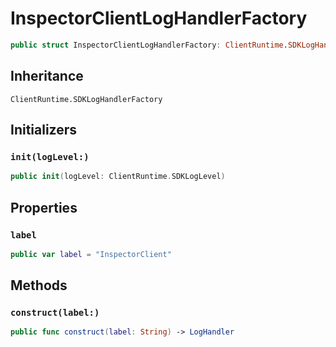 # InspectorClientLogHandlerFactory

``` swift
public struct InspectorClientLogHandlerFactory: ClientRuntime.SDKLogHandlerFactory 
```

## Inheritance

`ClientRuntime.SDKLogHandlerFactory`

## Initializers

### `init(logLevel:)`

``` swift
public init(logLevel: ClientRuntime.SDKLogLevel) 
```

## Properties

### `label`

``` swift
public var label = "InspectorClient"
```

## Methods

### `construct(label:)`

``` swift
public func construct(label: String) -> LogHandler 
```
